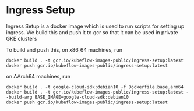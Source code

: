 # Ingress Setup

Ingress Setup is a docker image which is used to run scripts for setting up ingress. We build this and push it to gcr so that it can be used in private GKE clusters

To build and push this, on x86_64 machines, run

```
docker build . -t gcr.io/kubeflow-images-public/ingress-setup:latest
docker push gcr.io/kubeflow-images-public/ingress-setup:latest
```

on AArch64 machines, run

```
docker build . -t google-cloud-sdk:debian10 -f Dockerfile.base.arm64
docker build . -t gcr.io/kubeflow-images-public/ingress-setup:latest --build-arg BASE_IMAGE=google-cloud-sdk:debian10
docker push gcr.io/kubeflow-images-public/ingress-setup:latest
```

